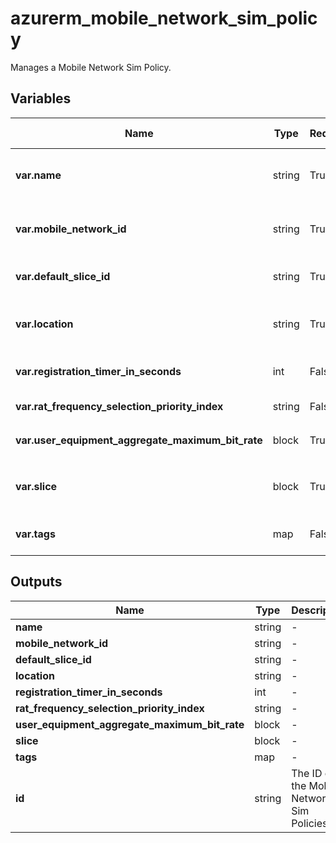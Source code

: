 # azurerm_mobile_network_sim_policy

Manages a Mobile Network Sim Policy.

## Variables

| Name | Type | Required? | Default  | possible values | Description |
| ---- | ---- | --------- | -------- | ----------- | ----------- |
| **var.name** | string | True | -  |  -  | The name which should be used for this Mobile Network Sim Policies. Changing this forces a new Mobile Network Sim Policies to be created. | 
| **var.mobile_network_id** | string | True | -  |  -  | The ID of the Mobile Network which the Sim Policy belongs to. Changing this forces a new Mobile Network Sim Policies to be created. | 
| **var.default_slice_id** | string | True | -  |  -  | The ID of default slice to use if the UE does not explicitly specify it. This slice must exist in the `slice` block. | 
| **var.location** | string | True | -  |  -  | Specifies the Azure Region where the Mobile Network Sim Policy should exist. Changing this forces a new Mobile Network Sim Policies to be created. | 
| **var.registration_timer_in_seconds** | int | False | `3240`  |  -  | Interval for the user equipment periodic registration update procedure. Defaults to `3240`. | 
| **var.rat_frequency_selection_priority_index** | string | False | -  |  -  | RAT/Frequency Selection Priority Index, defined in 3GPP TS 36.413. | 
| **var.user_equipment_aggregate_maximum_bit_rate** | block | True | -  |  -  | A `user_equipment_aggregate_maximum_bit_rate` block. | 
| **var.slice** | block | True | -  |  -  | An array of `slice` block. The allowed slices and the settings to use for them. The list must not contain duplicate items and must contain at least one item. | 
| **var.tags** | map | False | -  |  -  | A mapping of tags which should be assigned to the Mobile Network Sim Policies. | 



## Outputs

| Name | Type | Description |
| ---- | ---- | --------- | 
| **name** | string  | - | 
| **mobile_network_id** | string  | - | 
| **default_slice_id** | string  | - | 
| **location** | string  | - | 
| **registration_timer_in_seconds** | int  | - | 
| **rat_frequency_selection_priority_index** | string  | - | 
| **user_equipment_aggregate_maximum_bit_rate** | block  | - | 
| **slice** | block  | - | 
| **tags** | map  | - | 
| **id** | string  | The ID of the Mobile Network Sim Policies. | 